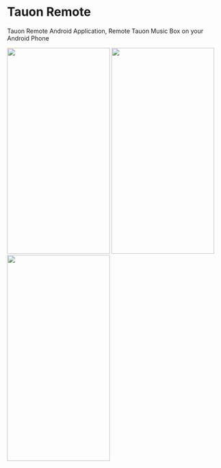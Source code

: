 # Tauon Remote
Tauon Remote Android Application, Remote Tauon Music Box on your Android Phone<br/>

<img src="https://raw.githubusercontent.com/sultannamja/tauonremote_android/main/screenshot/Screenshot_20210113-131013.jpg" width="240" height="480"/> <img src="https://raw.githubusercontent.com/sultannamja/tauonremote_android/main/screenshot/Screenshot_20210113-131041.jpg" width="240" height="480"/> <img src="https://raw.githubusercontent.com/sultannamja/tauonremote_android/main/screenshot/Screenshot_20210113-131100.jpg" width="240" height="480"/>

